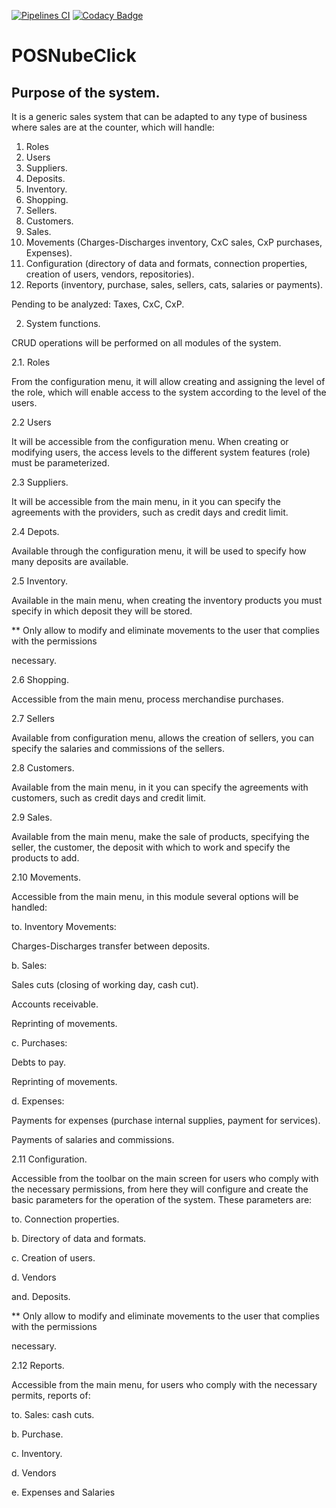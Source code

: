 [![Pipelines CI](https://img.shields.io/bitbucket/pipelines/nubeclick/posnubeclick/develop.svg)](https://bitbucket.org/nubeclick/posnubeclick/addon/pipelines/home#!/)
[![Codacy Badge](https://api.codacy.com/project/badge/Grade/1d504cf174df424c9e6f645bfce890cf)](https://www.codacy.com?utm_source=git@bitbucket.org&amp;utm_medium=referral&amp;utm_content=nubeclick/posnubeclick&amp;utm_campaign=Badge_Grade)

# POSNubeClick

## Purpose of the system.

It is a generic sales system that can be adapted to any type of business where sales are at the counter, which will handle:

1. Roles
2. Users
3. Suppliers.
4. Deposits.
5. Inventory.
6. Shopping.
7. Sellers.
8. Customers.
9. Sales.
10. Movements (Charges-Discharges inventory, CxC sales, CxP purchases, Expenses).
11. Configuration (directory of data and formats, connection properties, creation of users, vendors, repositories).
12. Reports (inventory, purchase, sales, sellers, cats, salaries or payments).

Pending to be analyzed: Taxes, CxC, CxP.

2. System functions.

CRUD operations will be performed on all modules of the system.

2.1. Roles

From the configuration menu, it will allow creating and assigning the level of the role, which will enable access to the system according to the level of the users.

2.2 Users

It will be accessible from the configuration menu. When creating or modifying users, the access levels to the different system features (role) must be parameterized.

2.3 Suppliers.

It will be accessible from the main menu, in it you can specify the agreements with the providers, such as credit days and credit limit.

2.4 Depots.

Available through the configuration menu, it will be used to specify how many deposits are available.

2.5 Inventory.

Available in the main menu, when creating the inventory products you must specify in which deposit they will be stored.

** Only allow to modify and eliminate movements to the user that complies with the permissions

necessary.

2.6 Shopping.

Accessible from the main menu, process merchandise purchases.

2.7 Sellers

Available from configuration menu, allows the creation of sellers, you can specify the salaries and commissions of the sellers.

2.8 Customers.

Available from the main menu, in it you can specify the agreements with customers, such as credit days and credit limit.

2.9 Sales.

Available from the main menu, make the sale of products, specifying the seller, the customer, the deposit with which to work and specify the products to add.

2.10 Movements.

Accessible from the main menu, in this module several options will be handled:

to. Inventory Movements:

Charges-Discharges transfer between deposits.

b. Sales:

Sales cuts (closing of working day, cash cut).

Accounts receivable.

Reprinting of movements.

c. Purchases:

Debts to pay.


Reprinting of movements.

d. Expenses:

Payments for expenses (purchase internal supplies, payment for services).

Payments of salaries and commissions.

2.11 Configuration.

Accessible from the toolbar on the main screen for users who comply with the necessary permissions, from here they will configure and create the basic parameters for the operation of the system. These parameters are:

to. Connection properties.

b. Directory of data and formats.

c. Creation of users.

d. Vendors

and. Deposits.

** Only allow to modify and eliminate movements to the user that complies with the permissions

necessary.

2.12 Reports.

Accessible from the main menu, for users who comply with the necessary permits, reports of:

to. Sales: cash cuts.

b. Purchase.

c. Inventory.

d. Vendors

e. Expenses and Salaries
